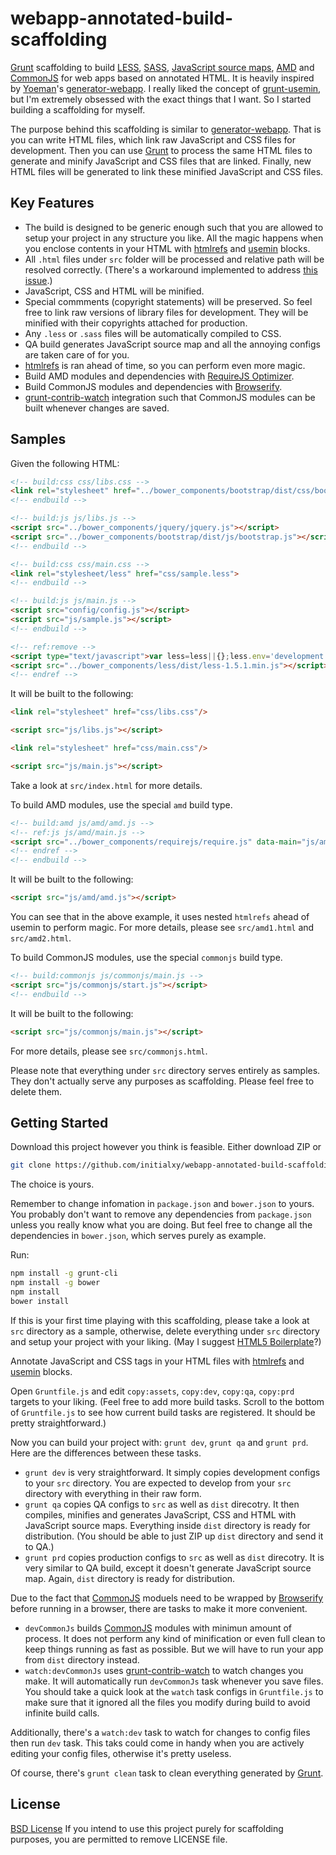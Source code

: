 webapp-annotated-build-scaffolding
==================================

[Grunt](http://gruntjs.com/) scaffolding to build [LESS](http://lesscss.org/), [SASS](http://sass-lang.com/), [JavaScript source maps](http://www.html5rocks.com/en/tutorials/developertools/sourcemaps/), [AMD](http://requirejs.org/docs/optimization.html) and [CommonJS](http://wiki.commonjs.org/wiki/CommonJS) for web apps based on annotated HTML. It is heavily inspired by [Yoeman](http://yeoman.io/)'s [generator-webapp](https://github.com/yeoman/generator-webapp). I really liked the concept of [grunt-usemin](https://github.com/yeoman/grunt-usemin), but I'm extremely obsessed with the exact things that I want. So I started building a scaffolding for myself.

The purpose behind this scaffolding is similar to [generator-webapp](https://github.com/yeoman/generator-webapp). That is you can write HTML files, which link raw JavaScript and CSS files for development. Then you can use [Grunt](http://gruntjs.com/) to process the same HTML files to generate and minify JavaScript and CSS files that are linked. Finally, new HTML files will be generated to link these minified JavaScript and CSS files.

Key Features
------------

* The build is designed to be generic enough such that you are allowed to setup your project in any structure you like. All the magic happens when you enclose contents in your HTML with [htmlrefs](https://github.com/tactivos/grunt-htmlrefs) and [usemin](https://github.com/yeoman/grunt-usemin) blocks.
* All `.html` files under `src` folder will be processed and relative path will be resolved correctly. (There's a workaround implemented to address [this issue](https://github.com/yeoman/grunt-usemin/issues/184).)
* JavaScript, CSS and HTML will be minified.
* Special commments (copyright statements) will be preserved. So feel free to link raw versions of library files for development. They will be minified with their copyrights attached for production.
* Any `.less` or `.sass` files will be automatically compiled to CSS.
* QA build generates JavaScript source map and all the annoying configs are taken care of for you.
* [htmlrefs](https://github.com/tactivos/grunt-htmlrefs) is ran ahead of time, so you can perform even more magic.
* Build AMD modules and dependencies with [RequireJS Optimizer](http://requirejs.org/docs/optimization.html).
* Build CommonJS modules and dependencies with [Browserify](http://browserify.org/).
* [grunt-contrib-watch](https://github.com/gruntjs/grunt-contrib-watch) integration such that CommonJS modules can be built whenever changes are saved.

Samples
-------

Given the following HTML:

```html
<!-- build:css css/libs.css -->
<link rel="stylesheet" href="../bower_components/bootstrap/dist/css/bootstrap.css">
<!-- endbuild -->

<!-- build:js js/libs.js -->
<script src="../bower_components/jquery/jquery.js"></script>
<script src="../bower_components/bootstrap/dist/js/bootstrap.js"></script>
<!-- endbuild -->

<!-- build:css css/main.css -->
<link rel="stylesheet/less" href="css/sample.less">
<!-- endbuild -->

<!-- build:js js/main.js -->
<script src="config/config.js"></script>
<script src="js/sample.js"></script>
<!-- endbuild -->

<!-- ref:remove -->
<script type="text/javascript">var less=less||{};less.env='development';</script>
<script src="../bower_components/less/dist/less-1.5.1.min.js"></script>
<!-- endref -->
```

It will be built to the following:

```html
<link rel="stylesheet" href="css/libs.css"/>

<script src="js/libs.js"></script>

<link rel="stylesheet" href="css/main.css"/>

<script src="js/main.js"></script>
```

Take a look at `src/index.html` for more details.

To build AMD modules, use the special `amd` build type.

```html
<!-- build:amd js/amd/amd.js -->
<!-- ref:js js/amd/main.js -->
<script src="../bower_components/requirejs/require.js" data-main="js/amd/main"></script>
<!-- endref -->
<!-- endbuild -->
```

It will be built to the following:

```html
<script src="js/amd/amd.js"></script>
```

You can see that in the above example, it uses nested `htmlrefs` ahead of usemin to perform magic. For more details, please see `src/amd1.html` and `src/amd2.html`.

To build CommonJS modules, use the special `commonjs` build type.

```html
<!-- build:commonjs js/commonjs/main.js -->
<script src="js/commonjs/start.js"></script>
<!-- endbuild -->
```

It will be built to the following:

```html
<script src="js/commonjs/main.js"></script>
```

For more details, please see `src/commonjs.html`.

Please note that everything under `src` directory serves entirely as samples. They don't actually serve any purposes as scaffolding. Please feel free to delete them.

Getting Started
---------------

Download this project however you think is feasible. Either download ZIP or

```bash
git clone https://github.com/initialxy/webapp-annotated-build-scaffolding.git
```

The choice is yours.

Remember to change infomation in `package.json` and `bower.json` to yours. You probably don't want to remove any dependencies from `package.json` unless you really know what you are doing. But feel free to change all the dependencies in `bower.json`, which serves purely as example.

Run:

```bash
npm install -g grunt-cli
npm install -g bower
npm install
bower install
```

If this is your first time playing with this scaffolding, please take a look at `src` directory as a sample, otherwise, delete everything under `src` directory and setup your project with your liking. (May I suggest [HTML5 Boilerplate](http://html5boilerplate.com/)?)

Annotate JavaScript and CSS tags in your HTML files with [htmlrefs](https://github.com/tactivos/grunt-htmlrefs) and [usemin](https://github.com/yeoman/grunt-usemin) blocks.

Open `Gruntfile.js` and edit `copy:assets`, `copy:dev`, `copy:qa`, `copy:prd` targets to your liking. (Feel free to add more build tasks. Scroll to the bottom of `Gruntfile.js` to see how current build tasks are registered. It should be pretty straightforward.)

Now you can build your project with: `grunt dev`, `grunt qa` and `grunt prd`. Here are the differences between these tasks.

* `grunt dev` is very straightforward. It simply copies development configs to your `src` directory. You are expected to develop from your `src` directory with everything in their raw form.
* `grunt qa` copies QA configs to `src` as well as `dist` direcotry. It then compiles, minifies and generates JavaScript, CSS and HTML with JavaScript source maps. Everything inside `dist` directory is ready for distribution. (You should be able to just ZIP up `dist` directory and send it to QA.)
* `grunt prd` copies production configs to `src` as well as `dist` direcotry. It is very similar to QA build, except it doesn't generate JavaScript source map. Again, `dist` directory is ready for distribution.

Due to the fact that [CommonJS](http://wiki.commonjs.org/wiki/CommonJS) moduels need to be wrapped by [Browserify](http://browserify.org/) before running in a browser, there are tasks to make it more convenient.

* `devCommonJs` builds [CommonJS](http://wiki.commonjs.org/wiki/CommonJS) modules with minimun amount of process. It does not perform any kind of minification or even full clean to keep things running as fast as possible. But we will have to run your app from `dist` directory instead.
* `watch:devCommonJs` uses [grunt-contrib-watch](https://github.com/gruntjs/grunt-contrib-watch) to watch changes you make. It will automatically run `devCommonJs` task whenever you save files. You should take a quick look at the `watch` task configs in `Gruntfile.js` to make sure that it ignored all the files you modify during build to avoid infinite build calls.

Additionally, there's a `watch:dev` task to watch for changes to config files then run `dev` task. This taks could come in handy when you are actively editing your config files, otherwise it's pretty useless.

Of course, there's `grunt clean` task to clean everything generated by [Grunt](http://gruntjs.com/).

License
-------

[BSD License](http://opensource.org/licenses/bsd-license.php) If you intend to use this project purely for scaffolding purposes, you are permitted to remove LICENSE file.

